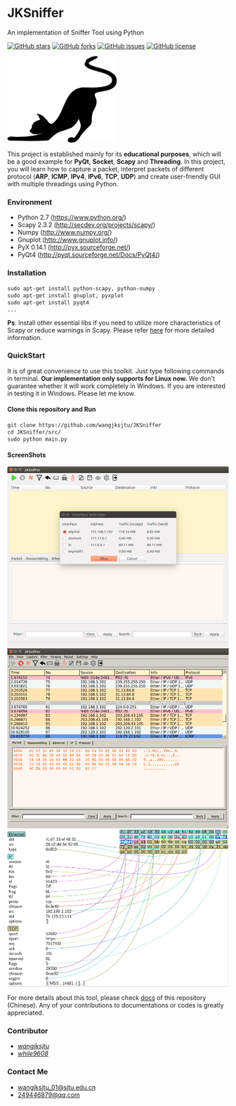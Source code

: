 # JKSniffer
An implementation of Sniffer Tool using Python

[![GitHub stars](https://img.shields.io/github/stars/wangjksjtu/JKSniffer.svg)](https://github.com/wangjksjtu/JKSniffer/stargazers)
[![GitHub forks](https://img.shields.io/github/forks/wangjksjtu/JKSniffer.svg)](https://github.com/wangjksjtu/JKSniffern/network)
[![GitHub issues](https://img.shields.io/github/issues/wangjksjtu/JKSniffer.svg)](https://github.com/wangjksjtu/JKSniffern/issues)
[![GitHub license](https://img.shields.io/badge/license-MIT-green.svg)](https://raw.githubusercontent.com/wangjksjtu/JKSniffer/master/LICENSE)

![icon](https://github.com/wangjksjtu/JKSniffer/blob/master/src/icon/icon.png)

This project is established mainly for its __educational purposes__, which will be a good example for __PyQt__, __Socket__, __Scapy__ and __Threading__. In this project, you will learn how to capture a packet, interpret packets of different protocol (__ARP__, __ICMP__, __IPv4__,  __IPv6__, __TCP__, __UDP__) and create user-friendly GUI with multiple threadings using Python.

### Environment ###
- Python 2.7 (https://www.python.org/)
- Scapy 2.3.2 (http://secdev.org/projects/scapy/)
- Numpy (http://www.numpy.org/)
- Gnuplot (http://www.gnuplot.info/)
- PyX 0.14.1 (http://pyx.sourceforge.net/)
- PyQt4 (http://pyqt.sourceforge.net/Docs/PyQt4/)

### Installation ###
    sudo apt-get install python-scapy, python-numpy
    sudo apt-get install gnuplot, pyxplot
    sudo apt-get install pyqt4
    ...

__Ps__: Install other essential libs if you need to utilize more characteristics of Scapy or reduce warnings in Scapy. Please refer [here](http://scapy.readthedocs.io/en/latest/installation.html) for more detailed information.

### QuickStart ###
It is of great convenience to use this toolkit. Just type following commands in terminal. __Our implementation only supports for Linux now.__ We don't guarantee whether it will work completely in Windows. If you are interested in testing it in Windows. Please let me know.

#### Clone this repository and Run ####

    git clone https://github.com/wangjksjtu/JKSniffer
    cd JKSniffer/src/
    sudo python main.py

#### ScreenShots ####

![MainWindow](https://github.com/wangjksjtu/JKSniffer/blob/master/imgs/JKSniffer.png)
![Capturing](https://github.com/wangjksjtu/JKSniffer/blob/master/imgs/JKSniffer2.png)
![TCP Protocol](https://github.com/wangjksjtu/JKSniffer/blob/master/imgs/TCP.png)

For more details about this tool, please check [docs](https://github.com/wangjksjtu/JKSniffer/docs) of this repository (Chinese).
Any of your contributions to documentations or codes is greatly appreciated.

### Contributor ###
- [_wangjksjtu_](https://github.com/wangjksjtu)
- [_while9608_](https://github.com/while9608)

### Contact Me ###
- wangjksjtu_01@sjtu.edu.cn
- 249446879@qq.com
